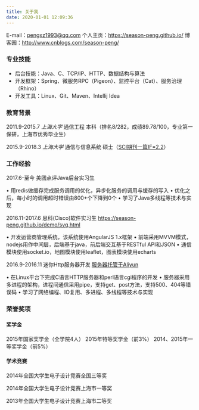 ```yaml
---
title: 关于我
date: 2020-01-01 12:09:36
---
```


E-mail：pengxz1993@qq.com
个人主页：https://season-peng.github.io/
博客园：http://www.cnblogs.com/season-peng/



### 专业技能

- 后台技能：Java、C、TCP/IP、HTTP、数据结构与算法
- 开发框架：Spring、微服务RPC（Pigeon）、监控平台（Cat）、服务治理（Rhino）
- 开发工具：Linux、Git、Maven、Intellij Idea



### 教育背景

2011.9-2015.7 *上海大学* 通信工程 本科（排名8/282，成绩89.78/100，专业第一保研，上海市优秀毕业生）

2015.9-2018.3 *上海大学* 通信与信息系统 硕士（<a href="http://ieeexplore.ieee.org/document/7829292/" target="_blank" rel="external">SCI期刊一篇IF=2.2</a>）



### 工作经验

2017.6-至今 美团点评Java后台实习生

•  用redis做缓存完成服务调用的优化，异步化服务的调用与缓存的写入
•  优化之后，每小时的调用超时错误由800+个下降到0个
•  学习了Java多线程等技术与实现



2016.11-2017.6 思科(Cisco)软件实习生 <a href="https://season-peng.github.io/demo/svg.html" target="_blank">https://season-peng.github.io/demo/svg.html</a>

•  开发运营商管理系统，该系统使用AngularJS 1.x框架
•  前端采用MVVM模式，nodejs用作中间层，后端基于java，前后端交互基于RESTful API和JSON
•  通信模块使用socket.io，地图模块使用leaflet，图表模块使用echarts



2016.9-2016.11 迷你Http服务器开发 <a href="http://106.14.197.100:38616/" target="_blank">服务器托管于Aliyun</a>

•  在Linux平台下完成C语言HTTP服务器和perl语言cgi程序的开发
•  服务器采用多进程的架构，进程间通信采用pipe，支持get、post方法，支持500、404等错误码
•  学习了网络编程、IO复用、多进程、多线程等技术与实现



### 荣誉奖项

#### 奖学金

2015年国家奖学金（全学院4人） 2015年特等奖学金（前3%） 2014、2015年一等奖学金（前5%）

#### 学术竞赛

2014年全国大学生电子设计竞赛全国三等奖

2014年全国大学生电子设计竞赛上海市一等奖

2013年全国大学生电子设计竞赛上海市二等奖